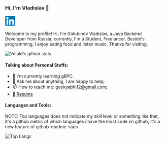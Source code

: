 ### Hi, I'm Vladislav 👋

<a href="https://linkedin.com/in/vladislav-golubinov"><img alt="LinkedIn" title="LinkedIn" height="32" width="32" src="https://raw.githubusercontent.com/vdlald/vdlald/master/etc/linkedin.svg"></a>

Welcome to my profile! Hi, I'm Golubinov Vladislav, a Java Backend Developer from Russia, currently, I'm a Student, Freelancer. Beside's programming, I enjoy eating food and listen music. Thanks for visiting. 

![Vdlald's github stats](https://github-readme-stats.vercel.app/api?username=vdlald&count_private=true)

<!-- <img align="right" alt="GIF" src="https://media.giphy.com/media/vzO0Vc8b2VBLi/giphy.gif" /> -->

#### Talking about Personal Stuffs:

- 🌱 I'm currently learning gRPC.
- 💬 Ask me about anything, I am happy to help;
- 📫 How to reach me: geekyabhi12@gmail.com;
- 📝 [Resume]()

#### Languages and Tools:

NOTE: Top languages does not indicate my skill level or something like that, it's a github metric of which languages i have the most code on github, it's a new feature of github-readme-stats

![Top Langs](https://github-readme-stats.vercel.app/api/top-langs/?username=vdlald&layout=compact)
